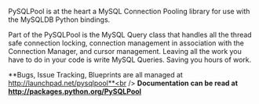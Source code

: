 PySQLPool is at the heart a MySQL Connection Pooling library for use with the MySQLDB Python bindings.

Part of the PySQLPool is the MySQL Query class that handles all the thread safe connection locking, connection management in association with the Connection Manager, and cursor management. Leaving all the work you have to do in your code is write MySQL Queries. Saving you hours of work.

**Bugs, Issue Tracking, Blueprints are all managed at http://launchpad.net/pysqlpool**<br />
**Documentation can be read at http://packages.python.org/PySQLPool**